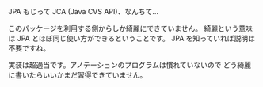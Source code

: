 <p>
JPA もじって JCA (Java CVS API)、なんちて...
</p>

<p>
このパッケージを利用する側からしか綺麗にできていません。
綺麗という意味は JPA とほぼ同じ使い方ができるということです。
JPA を知っていれば説明は不要ですね。
</p>

<p>
実装は超適当です。アノテーションのプログラムは慣れていないので
どう綺麗に書いたらいいかまだ習得できていません。
</p>